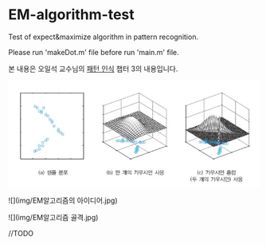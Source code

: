 # EM-algorithm-test
Test of expect&amp;maximize algorithm in pattern recognition.

Please run 'makeDot.m' file before run 'main.m' file.









본 내용은 오일석 교수님의 [패턴 인식](http://cv.jbnu.ac.kr/index.php?mid=pr) 챕터 3의 내용입니다.

![](img/가우시안모델링.jpg)

![](img/EM알고리즘의 아이디어.jpg)

![](img/EM알고리즘 골격.jpg)



//TODO

